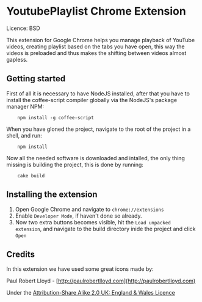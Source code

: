 # YoutubePlaylist Chrome Extension #

Licence: BSD

This extension for Google Chrome helps you manage playback of YouTube videos, creating playlist based on the tabs you have open, this way the videos is preloaded and thus makes the shifting between videos almost gapless.

## Getting started

First of all it is necessary to have NodeJS installed, after that you have to install the coffee-script compiler globally via the NodeJS's package manager NPM:

		npm install -g coffee-script

When you have gloned the project, navigate to the root of the project in a shell, and run:

		npm install

Now all the needed software is downloaded and intalled, the only thing missing is building the project, this is done by running:

		cake build

## Installing the extension

1. Open Google Chrome and navigate to `chrome://extensions`
2. Enable `Developer Mode`, if haven't done so already.
3. Now two extra buttons becomes visible, hit the `Load unpacked extension`, and navigate to the build directory inide the project and click `Open`

## Credits

In this extension we have used some great icons made by:

Paul Robert Lloyd - [http://paulrobertlloyd.com](http://paulrobertlloyd.com)

Under the [Attribution-Share Alike 2.0 UK: England & Wales Licence](http://creativecommons.org/licenses/by-sa/2.0/uk)